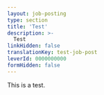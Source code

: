 ```yaml
---
layout: job-posting
type: section
title: 'Test'
description: >-
  Test
linkHidden: false
translationKey: test-job-post
leverId: 0000000000
formHidden: false
---
```


This is a test. 
